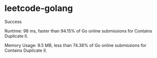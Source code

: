 # leetcode-golang

Success

Runtime: 98 ms, faster than 94.15% of Go online submissions for Contains Duplicate II.

Memory Usage: 9.5 MB, less than 74.38% of Go online submissions for Contains Duplicate II.
